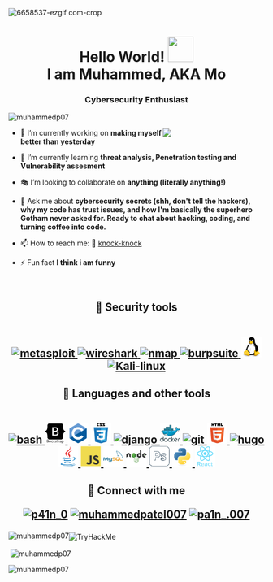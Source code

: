 ![6658537-ezgif com-crop](https://github.com/muhammedp07/muhammedp07/assets/52874173/14e33f7c-bcfa-42af-a5d5-c6c91c0bbd3c)

<h1 align="center">Hello World! <img align="center-center" height="50" width="50" src="https://github.com/muhammedp07/muhammedp07/assets/52874173/53ca7879-5b84-41a2-beb0-f1d73129bd02"> <br> I am Muhammed, AKA Mo </h1>
<h3 align="center">Cybersecurity Enthusiast</h3>


<p align="left"> <img src="https://komarev.com/ghpvc/?username=muhammedp07&label=Profile%20views&color=0e75b6&style=flat" alt="muhammedp07" /> </p>

<img align="right" width="200" src="https://media1.tenor.com/m/y2JXkY1pXkwAAAAC/cat-computer.gif">

- 🔭 I’m currently working on **making myself better than yesterday**

- 🌱 I’m currently learning **threat analysis, Penetration testing and Vulnerability assesment**

- 🎭 I’m looking to collaborate on **anything (literally anything!)**

- 💬 Ask me about **cybersecurity secrets (shh, don't tell the hackers), why my code has trust issues, and how I'm basically the superhero Gotham never asked for. Ready to chat about hacking, coding, and turning coffee into code.**

- 📫 How to reach me: :information_desk_person: [knock-knock](https://www.linkedin.com/in/muhammedpatel007/)

- ⚡ Fun fact **I think i am funny**

<br>

<h2 align="center">🔏 Security tools
<br><br><p align="center"> <a href="https://www.metasploit.com/" target="_blank" rel="noreferrer"> <img src="https://github.com/muhammedp07/muhammedp07/assets/52874173/d4b43a96-0b71-4ee2-a697-ae031a084374" alt="metasploit" width="40" height="45"/> </a> <a href="https://www.wireshark.org/" target="_blank" rel="noreferrer"> <img src="https://github.com/muhammedp07/muhammedp07/assets/52874173/dc757f7a-fc21-42c8-a18b-2d3b8bbdb36a" alt="wireshark" width="40" height="40"/> </a> <a href="https://nmap.org/" target="_blank" rel="noreferrer"> <img src="https://github.com/muhammedp07/muhammedp07/assets/52874173/80d5332a-c89c-49c9-85e7-e7bcb99223f0" alt="nmap" width="40" height="40"/> </a> <a href="https://portswigger.net/burp" target="_blank" rel="noreferrer"> <img src="https://miro.medium.com/v2/resize:fit:720/format:webp/1*KMYIE0A-u-DhaMm9N2ImlA.png" alt="burpsuite" width="45" height="45"/> </a> <a href="https://www.linux.org/" target="_blank" rel="noreferrer"> <img src="https://raw.githubusercontent.com/devicons/devicon/master/icons/linux/linux-original.svg" alt="linux" width="40" height="40"/> <a href="https:https://www.kali.org/" target="_blank" rel="noreferrer"> <img src="https://upload.wikimedia.org/wikipedia/commons/2/2b/Kali-dragon-icon.svg" alt="Kali-linux" width="50" height="50"/> </a> </h2>
<h2 align="center"> 🔨 Languages and other tools
<br><br><p align="center"><a href="https://www.gnu.org/software/bash/" target="_blank" rel="noreferrer"> <img src="https://www.vectorlogo.zone/logos/gnu_bash/gnu_bash-icon.svg" alt="bash" width="40" height="40"/> </a> <a href="https://getbootstrap.com" target="_blank" rel="noreferrer"> <img src="https://raw.githubusercontent.com/devicons/devicon/master/icons/bootstrap/bootstrap-plain-wordmark.svg" alt="bootstrap" width="40" height="40"/> </a> <a href="https://www.cprogramming.com/" target="_blank" rel="noreferrer"> <img src="https://raw.githubusercontent.com/devicons/devicon/master/icons/c/c-original.svg" alt="c" width="40" height="40"/> </a> <a href="https://www.w3schools.com/css/" target="_blank" rel="noreferrer"> <img src="https://raw.githubusercontent.com/devicons/devicon/master/icons/css3/css3-original-wordmark.svg" alt="css3" width="40" height="40"/> </a> <a href="https://www.djangoproject.com/" target="_blank" rel="noreferrer"> <img src="https://cdn.worldvectorlogo.com/logos/django.svg" alt="django" width="40" height="40"/> </a> <a href="https://www.docker.com/" target="_blank" rel="noreferrer"> <img src="https://raw.githubusercontent.com/devicons/devicon/master/icons/docker/docker-original-wordmark.svg" alt="docker" width="40" height="40"/> </a> <a href="https://git-scm.com/" target="_blank" rel="noreferrer"> <img src="https://www.vectorlogo.zone/logos/git-scm/git-scm-icon.svg" alt="git" width="40" height="40"/> </a> <a href="https://www.w3.org/html/" target="_blank" rel="noreferrer"> <img src="https://raw.githubusercontent.com/devicons/devicon/master/icons/html5/html5-original-wordmark.svg" alt="html5" width="40" height="40"/> </a> <a href="https://gohugo.io/" target="_blank" rel="noreferrer"> <img src="https://api.iconify.design/logos-hugo.svg" alt="hugo" width="40" height="40"/> </a> <a href="https://www.java.com" target="_blank" rel="noreferrer"> <img src="https://raw.githubusercontent.com/devicons/devicon/master/icons/java/java-original.svg" alt="java" width="40" height="40"/> </a> <a href="https://developer.mozilla.org/en-US/docs/Web/JavaScript" target="_blank" rel="noreferrer"> <img src="https://raw.githubusercontent.com/devicons/devicon/master/icons/javascript/javascript-original.svg" alt="javascript" width="40" height="40"/> </a>  <a href="https://www.mysql.com/" target="_blank" rel="noreferrer"> <img src="https://raw.githubusercontent.com/devicons/devicon/master/icons/mysql/mysql-original-wordmark.svg" alt="mysql" width="40" height="40"/> </a> <a href="https://nodejs.org" target="_blank" rel="noreferrer"> <img src="https://raw.githubusercontent.com/devicons/devicon/master/icons/nodejs/nodejs-original-wordmark.svg" alt="nodejs" width="40" height="40"/> </a> <a href="https://www.photoshop.com/en" target="_blank" rel="noreferrer"> <img src="https://raw.githubusercontent.com/devicons/devicon/master/icons/photoshop/photoshop-line.svg" alt="photoshop" width="40" height="40"/> </a> <a href="https://www.python.org" target="_blank" rel="noreferrer"> <img src="https://raw.githubusercontent.com/devicons/devicon/master/icons/python/python-original.svg" alt="python" width="40" height="40"/> </a> <a href="https://reactjs.org/" target="_blank" rel="noreferrer"> <img src="https://raw.githubusercontent.com/devicons/devicon/master/icons/react/react-original-wordmark.svg" alt="react" width="40" height="40"/> </a> </h2> </p>
<h2 align="center"> 👋 Connect with me
<br><p align="center">
<a href="https://twitter.com/p41n_0" target="blank"><img align="center" src="https://raw.githubusercontent.com/rahuldkjain/github-profile-readme-generator/master/src/images/icons/Social/twitter.svg" alt="p41n_0" height="50" width="30" /></a>
<a href="https://linkedin.com/in/muhammedpatel007" target="blank"><img align="center" src="https://raw.githubusercontent.com/rahuldkjain/github-profile-readme-generator/master/src/images/icons/Social/linked-in-alt.svg" alt="muhammedpatel007" height="30" width="40" /></a>
<a href="https://discord.gg/pa1n_.007" target="blank"><img align="center" src="https://raw.githubusercontent.com/rahuldkjain/github-profile-readme-generator/master/src/images/icons/Social/discord.svg" alt="pa1n_.007" height="30" width="40" /></a>
</p></h2>


<p><img align="left" src="https://github-readme-stats.vercel.app/api/top-langs?username=muhammedp07&show_icons=true&locale=en&layout=compact" alt="muhammedp07" /></p>
<p><img align="center" src="https://tryhackme-badges.s3.amazonaws.com/P47N.png" alt="TryHackMe"></p>
<p>&nbsp;<img align="center" src="https://github-readme-stats.vercel.app/api?username=muhammedp07&show_icons=true&locale=en" alt="muhammedp07" /></p>

<p><img align="left" src="https://github-readme-streak-stats.herokuapp.com/?user=muhammedp07" alt="muhammedp07" /></p>
